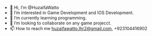 - 👋 Hi, I’m @HuzaifaWatto
- 👀 I’m interested in Game Development and IOS Development.
- 🌱 I’m currently learning programming.
- 💞️ I’m looking to collaborate on any game projecct.
- 📫 How to reach me huzaifawatto.lhr2@gmail.com, +923104416902

<!---
HuzaifaWatto/HuzaifaWatto is a ✨ special ✨ repository because its `README.md` (this file) appears on your GitHub profile.
You can click the Preview link to take a look at your changes.
--->
